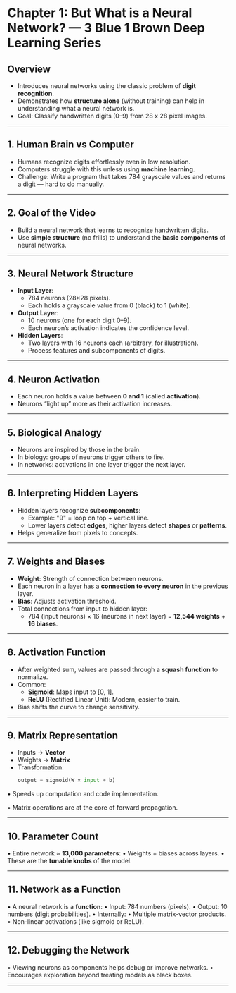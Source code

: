 # Chapter 1: But What is a Neural Network? — 3 Blue 1 Brown Deep Learning Series

## Overview
- Introduces neural networks using the classic problem of **digit recognition**.
- Demonstrates how **structure alone** (without training) can help in understanding what a neural network is.
- Goal: Classify handwritten digits (0–9) from 28 x 28 pixel images.

---

## 1. Human Brain vs Computer
- Humans recognize digits effortlessly even in low resolution.
- Computers struggle with this unless using **machine learning**.
- Challenge: Write a program that takes 784 grayscale values and returns a digit — hard to do manually.

---

## 2. Goal of the Video
- Build a neural network that learns to recognize handwritten digits.
- Use **simple structure** (no frills) to understand the **basic components** of neural networks.

---

## 3. Neural Network Structure
- **Input Layer**: 
  - 784 neurons (28×28 pixels).
  - Each holds a grayscale value from 0 (black) to 1 (white).
- **Output Layer**: 
  - 10 neurons (one for each digit 0–9).
  - Each neuron’s activation indicates the confidence level.
- **Hidden Layers**:
  - Two layers with 16 neurons each (arbitrary, for illustration).
  - Process features and subcomponents of digits.

---

## 4. Neuron Activation
- Each neuron holds a value between **0 and 1** (called **activation**).
- Neurons “light up” more as their activation increases.

---

## 5. Biological Analogy
- Neurons are inspired by those in the brain.
- In biology: groups of neurons trigger others to fire.
- In networks: activations in one layer trigger the next layer.

---

## 6. Interpreting Hidden Layers
- Hidden layers recognize **subcomponents**:
  - Example: "9" = loop on top + vertical line.
  - Lower layers detect **edges**, higher layers detect **shapes** or **patterns**.
- Helps generalize from pixels to concepts.

---

## 7. Weights and Biases
- **Weight**: Strength of connection between neurons.
- Each neuron in a layer has a **connection to every neuron** in the previous layer.
- **Bias**: Adjusts activation threshold.
- Total connections from input to hidden layer:
  - 784 (input neurons) × 16 (neurons in next layer) = **12,544 weights** + **16 biases**.

---

## 8. Activation Function
- After weighted sum, values are passed through a **squash function** to normalize.
- Common:
  - **Sigmoid**: Maps input to [0, 1].
  - **ReLU** (Rectified Linear Unit): Modern, easier to train.
- Bias shifts the curve to change sensitivity.

---

## 9. Matrix Representation
- Inputs → **Vector**
- Weights → **Matrix**
- Transformation:
  ```python
  output = sigmoid(W × input + b)
  ```

• Speeds up computation and code implementation.

• Matrix operations are at the core of forward propagation.

---

## **10. Parameter Count**

• Entire network ≈ **13,000 parameters**:
	• Weights + biases across layers.
• These are the **tunable knobs** of the model.

---

## **11. Network as a Function**

• A neural network is a **function**:
	• Input: 784 numbers (pixels).
	• Output: 10 numbers (digit probabilities).
• Internally:
	• Multiple matrix-vector products.
	• Non-linear activations (like sigmoid or ReLU).

---

## **12. Debugging the Network**

• Viewing neurons as components helps debug or improve networks.
• Encourages exploration beyond treating models as black boxes.

---

